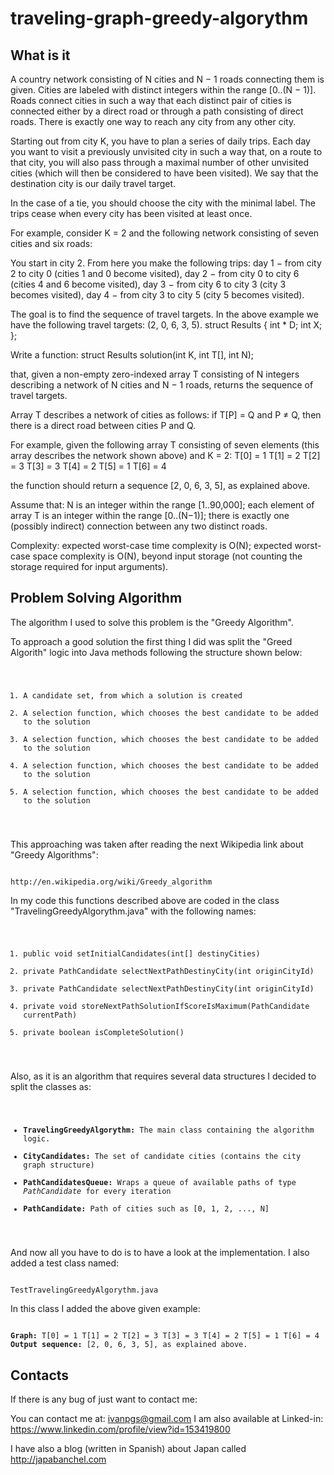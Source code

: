 traveling-graph-greedy-algorythm
================================

What is it
----------

A country network consisting of N cities and N − 1 roads connecting them is given. Cities are labeled with distinct integers within the range [0..(N − 1)]. Roads connect cities in such a way that each distinct pair of cities is connected either by a direct road or through a path consisting of direct roads. There is exactly one way to reach any city from any other city.

Starting out from city K, you have to plan a series of daily trips. Each day you want to visit a previously unvisited city in such a way that, on a route to that city, you will also pass through a maximal number of other unvisited cities (which will then be considered to have been visited). We say that the destination city is our daily travel target.

In the case of a tie, you should choose the city with the minimal label. The trips cease when every city has been visited at least once.

For example, consider K = 2 and the following network consisting of seven cities and six roads:

You start in city 2. From here you make the following trips:
day 1 − from city 2 to city 0 (cities 1 and 0 become visited), day 2 − from city 0 to city 6 (cities 4 and 6 become visited), day 3 − from city 6 to city 3 (city 3 becomes visited), day 4 − from city 3 to city 5 (city 5 becomes visited).

The goal is to find the sequence of travel targets. In the above example we have the following travel targets: (2, 0, 6, 3, 5).
struct Results { int * D; int X; };

Write a function:
struct Results solution(int K, int T[], int N);

that, given a non-empty zero-indexed array T consisting of N integers describing a network of N cities and N − 1 roads, returns the sequence of travel targets.

Array T describes a network of cities as follows:
if T[P] = Q and P ≠ Q, then there is a direct road between cities P and Q.

For example, given the following array T consisting of seven elements (this array describes the network shown above) and K = 2:
T[0] = 1 T[1] = 2 T[2] = 3 T[3] = 3 T[4] = 2 T[5] = 1 T[6] = 4

the function should return a sequence [2, 0, 6, 3, 5], as explained above.

Assume that:
N is an integer within the range [1..90,000]; each element of array T is an integer within the range [0..(N−1)]; there is exactly one (possibly indirect) connection between any two distinct roads.

Complexity:
expected worst-case time complexity is O(N); expected worst-case space complexity is O(N), beyond input storage (not counting the storage required for input arguments). 

Problem Solving Algorithm
-------------------------

The algorithm I used to solve this problem is the "Greedy Algorithm". 

To approach a good solution the first thing I did was split the "Greed Algorith" logic into Java methods following the structure shown below:

<pre><code>
<ol>
<li>A candidate set, from which a solution is created</li>
<li>A selection function, which chooses the best candidate to be added to the solution</li>
<li>A selection function, which chooses the best candidate to be added to the solution</li>
<li>A selection function, which chooses the best candidate to be added to the solution</li>
<li>A selection function, which chooses the best candidate to be added to the solution</li>
</ol>
</code></pre>

This approaching was taken after reading the next Wikipedia link about "Greedy Algorithms":

<pre><code>
http://en.wikipedia.org/wiki/Greedy_algorithm
</code></pre>

In my code this functions described above are coded in the class "TravelingGreedyAlgorythm.java" with the following names:

<pre><code>
<ol>
<li>public void setInitialCandidates(int[] destinyCities)</li>
<li>private PathCandidate selectNextPathDestinyCity(int originCityId)</li>
<li>private PathCandidate selectNextPathDestinyCity(int originCityId)</li>
<li>private void storeNextPathSolutionIfScoreIsMaximum(PathCandidate currentPath)</li>
<li>private boolean isCompleteSolution()</li>
</ol>
</code></pre>

Also, as it is an algorithm that requires several data structures I decided to split the classes as:

<pre><code>
<ul>
<li><b>TravelingGreedyAlgorythm:</b> The main class containing the algorithm logic.</li>
<li><b>CityCandidates:</b> The set of candidate cities (contains the city graph structure) </li>
<li><b>PathCandidatesQueue:</b> Wraps a queue of available paths of type <i>PathCandidate</i> for every iteration</li>
<li><b>PathCandidate:</b> Path of cities such as [0, 1, 2, ..., N] </li>
</ul>
</code></pre>

And now all you have to do is to have a look at the implementation. I also added a test class named:

<pre><code>
TestTravelingGreedyAlgorythm.java
</code></pre>

In this class I added the above given example:

<pre><code>
<b>Graph:</b> T[0] = 1 T[1] = 2 T[2] = 3 T[3] = 3 T[4] = 2 T[5] = 1 T[6] = 4
<b>Output sequence:</b> [2, 0, 6, 3, 5], as explained above.
</code></pre>

Contacts
--------

If there is any bug of just want to contact me:

You can contact me at: ivanpgs@gmail.com
I am also available at Linked-in: https://www.linkedin.com/profile/view?id=153419800

I have also a blog (written in Spanish) about Japan called http://japabanchel.com
